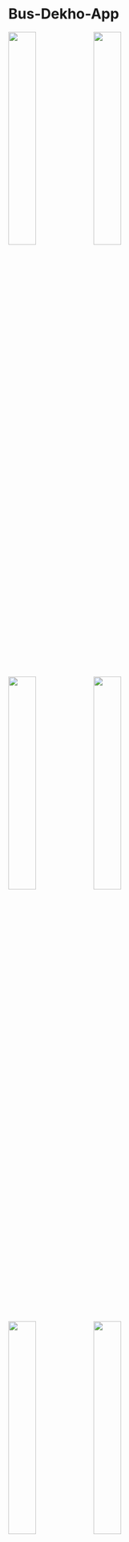 # Bus-Dekho-App



<img src="https://github.com/himanshudadheech/Bus-Dekho-App/assets/68987615/8fef5011-040f-4f96-8b6f-d6bb0b187d03" width="33%"   /> 
 <img src="https://github.com/himanshudadheech/Bus-Dekho-App/assets/68987615/8da003c4-fc6b-4aac-8293-ff1fce66be91" width="33%"   />  
<img src="https://github.com/himanshudadheech/Bus-Dekho-App/assets/68987615/3abb19a9-3d2c-49ca-be40-49f2bbda5b53" width="33%"   /> 
<img src="https://github.com/himanshudadheech/Bus-Dekho-App/assets/68987615/0ec4bbc8-d515-4786-b498-3e87d56c99aa" width="33%"   /> 
<img src="https://github.com/himanshudadheech/Bus-Dekho-App/assets/68987615/0a641abb-d5b6-4a05-89b1-5215f2ec6f39" width="33%"   /> 


<img src="https://github.com/himanshudadheech/Bus-Dekho-App/assets/68987615/1c61614a-2972-406a-afbc-b952559eb068" width="33%"   /> 
<img src="https://github.com/himanshudadheech/Bus-Dekho-App/assets/68987615/43418a21-c115-4ef1-9058-cd72aaf3f648" width="33%"   /> 
<img src="https://github.com/himanshudadheech/Bus-Dekho-App/assets/68987615/7a184cea-7226-400f-b9c5-4d050efe93c4" width="33%"   /> 
<img src="https://github.com/himanshudadheech/Bus-Dekho-App/assets/68987615/4e000eed-e14d-4dfa-b3ef-0cba41ec957f" width="33%"   /> 
<img src="https://github.com/himanshudadheech/Bus-Dekho-App/assets/68987615/d5e278b5-d373-4e80-957a-f7029a1d945c" width="33%"   /> 
<img src="https://github.com/himanshudadheech/Bus-Dekho-App/assets/68987615/f1ad400f-80ea-4aff-b1e6-be0254304ab8" width="33%"   /> 
<img src="https://github.com/himanshudadheech/Bus-Dekho-App/assets/68987615/6488a9b2-322d-4f99-a1f1-8a6d42e662c8" width="33%"   />

<img src="https://github.com/himanshudadheech/Bus-Dekho-App/assets/68987615/e444dfbd-eddf-4ee0-800f-e49d7c868e12" width="33%"   /> 
<img src="https://github.com/himanshudadheech/Bus-Dekho-App/assets/68987615/04332c61-6cc4-417a-8310-4ce48e1cf66e" width="33%"   />
<img src="https://github.com/himanshudadheech/Bus-Dekho-App/assets/68987615/5f9a6e7e-a539-4b3a-b4e9-5fda40f0d496" width="33%"   /> 
